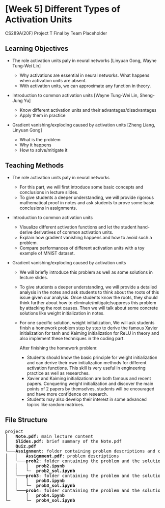 # [Week 5] Different Types of Activation Units
CS289A(20F) Project T Final by Team Placeholder

## Learning Objectives

* The role activation units paly in neural networks [Linyuan Gong, Wayne Tung-Wei Lin]
  - Why activations are essential in neural networks. What happens when activation units are absent.
  - With activation units, we can approximate any function in theory.

* Introduction to common activation units [Wayne Tung-Wei Lin, Sheng-Jung Yu]
  - Know different activation units and their advantages/disadvantages
  - Apply them in practice

* Gradient vanishing/exploding caused by activation units [Zheng Liang, Linyuan Gong]
  - What is the problem
  - Why it happens
  - How to solve/mitigate it

## Teaching Methods

* The role activation units paly in neural networks
  * For this part, we will first introduce some basic concepts and conclusions in lecture slides.
  * To give students a deeper understanding, we will provide rigorous mathematical proof in notes and ask students to prove some basic conclusions in assignments.

* Introduction to common activation units
  - Visualize different activation functions and let the student hand-derive derivatives of common activation units.
  - Explain how gradient vanishing happens and how to avoid such a problem.
  - Compare performances of different activation units with a toy example of MNIST dataset.


* Gradient vanishing/exploding caused by activation units
  * We will briefly introduce this problem as well as some solutions in lecture slides.
  * To give students a deeper understanding, we will provide a detailed analysis in the notes and ask students to think about the roots of this issue given our analysis. Once students know the roots, they should think further about how to eliminate/mitigate/suppress this problem by attacking the root causes. Then we will talk about some concrete solutions like weight initialization in notes.
  * For one specific solution, weight initialization, We will ask students finish a homework problem step by step to derive the famous Xavier initialization for tanh and Kaiming initialization for ReLU in theory and also implement these techniques in the coding part.

    After finishing the homework problem:
    + Students should know the basic principle for weight initialization and can derive their own initialization methods for different activation functions. This skill is very useful in engineering practice as well as researches.
    + Xavier and Kaiming initializationn are both famous and recent papers. Conquering weight initialization and discover the main points of 2 papers by themselves, students will be encouraged and have more confidence on research.
    + Students may also develop their interest in some advanced topics like random matrices.
 

## File Structure
<pre>
project
│   <b>Note.pdf</b>: main lecture content  
│   <b>Slides.pdf</b>: brief summary of the Note.pdf     
│   <b>Quiz.pdf</b>   
└───<b>Assignment</b>: folder containing problem descriptions and corresponding jupyter notebook for each problem   
│   │   <b>Assignment.pdf</b>: problem descriptions   
│   └───<b>prob2</b>: folder containing the problem and the solution for problem 2    
│   │   │   <b>prob2.ipynb</b>   
│   │   └─  <b>prob2_sol.ipynb</b>       
│   └───<b>prob3</b>: folder containing the problem and the solution for problem 3     
│   │   │   <b>prob3.ipynb</b>      
│   │   └─  <b>prob3_sol.ipynb</b>      
│   └───<b>prob4</b>: folder containing the problem and the solution for problem 4     
│       │   <b>prob4.ipynb</b>     
└─      └─  <b>prob4_sol.ipynb</b>   
</pre>
